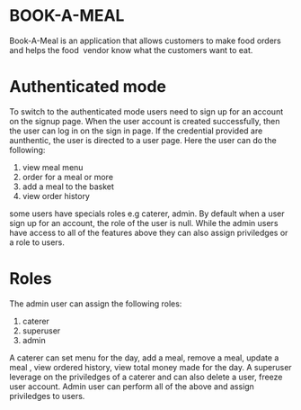 # BOOK-A-MEAL
Book-A-Meal is an application that allows customers to make food orders and helps the food  vendor know what the customers want to eat. 
# Authenticated mode
To switch to the authenticated mode users need to sign up for an account  on the signup page. When the user  account is created successfully, then the user  can log in on the sign in page. If the credential provided are aunthentic, the user is directed to a user page.  Here the user can do the following:
1.	view  meal menu
2.	order for a meal or more
3.	add a meal to the basket
4.	view order history

some users have specials roles e.g caterer, admin. By default when a user sign up for an account, the role of the user is null. While the admin users have access to all of the features above they can also assign priviledges or a role to users.  


# Roles
The admin user can assign the following roles:
1.	caterer
2.	superuser
3.	admin

A caterer can set menu for the day, add a meal, remove a meal, update a meal , view ordered history, view total money made for the day.
A superuser leverage on the priviledges of a caterer and can also delete a user, freeze user account.
Admin user can perform all of the above and assign priviledges to users.
